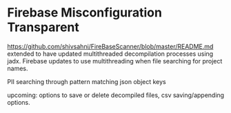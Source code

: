 # Firebase Misconfiguration Transparent

https://github.com/shivsahni/FireBaseScanner/blob/master/README.md extended to have updated multithreaded decompilation processes using jadx. Firebase updates to use multithreading when file searching for project names.

PII searching through pattern matching json object keys

upcoming: options to save or delete decompiled files, csv saving/appending options.
